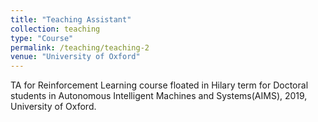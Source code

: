 ```yaml
---
title: "Teaching Assistant"
collection: teaching
type: "Course"
permalink: /teaching/teaching-2
venue: "University of Oxford"
---
```

TA for Reinforcement Learning course floated in Hilary term for Doctoral students in Autonomous Intelligent Machines and Systems(AIMS), 2019, University of Oxford.
